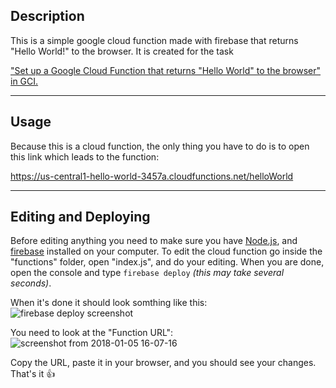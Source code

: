 ## Description

This is a simple google cloud function made with firebase that returns "Hello World!" to the browser. It is created for the task

["Set up a Google Cloud Function that returns "Hello World" to the browser" in GCI.](https://codein.withgoogle.com/dashboard/task-instances/6377955666165760/)

----

## Usage

Because this is a cloud function, the only thing you have to do is to open this link which leads to the function:

https://us-central1-hello-world-3457a.cloudfunctions.net/helloWorld

----

## Editing and Deploying

Before editing anything you need to make sure you have [Node.js](https://nodejs.org/en/), and [firebase](https://firebase.google.com/) installed on your computer. To edit the cloud function go inside the "functions" folder, open "index.js", and do your editing. When you are done, open the console and type ```firebase deploy``` *(this may take several seconds)*.

When it's done it should look somthing like this: ![firebase deploy screenshot](https://user-images.githubusercontent.com/7314229/34612354-13202c06-f232-11e7-90b8-2595693fb2fd.png)

You need to look at the "Function URL": ![screenshot from 2018-01-05 16-07-16](https://user-images.githubusercontent.com/7314229/34612456-96c62d9e-f232-11e7-9675-0009dcc4c8e7.png)

Copy the URL, paste it in your browser, and you should see your changes. That's it :+1:
